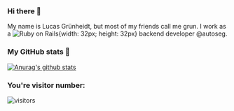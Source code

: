 ### Hi there 👋

My name is Lucas Grünheidt, but most of my friends call me grun. I work as a ![**Ruby on Rails**](https://simpleicons.org/icons/rubyonrails.svg){width: 32px; height: 32px} backend developer @autoseg.

### My GitHub stats :game_die:

[![Anurag's github stats](https://github-readme-stats.vercel.app/api?username=grun00&show_icons=true&theme=gruvbox)](https://github.com/anuraghazra/github-readme-stats)


### You're visitor number:

![visitors](https://visitor-badge.glitch.me/badge?page_id=grun00.grun00)
